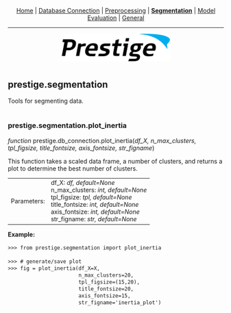 <p align="center">
	<a href="../README.md">Home</a> | <a href="db_connection.md">Database Connection</a> | <a href="preprocessing.md">Preprocessing</a> | <b><a href="segmentation.md">Segmentation</a></b> | <a href="model_eval.md">Model Evaluation</a> | <a href="general.md">General</a>
</p>

---

<p align="center"><img src="../img/prestige_logo.png" alt="Prestige logo" width=50% height=50% /></p>

#

<a name="segmentation"></a><h2>prestige.segmentation</h2>

<p>Tools for segmenting data.</p>

#

<h3>prestige.segmentation.plot_inertia</h3>

<p><i>function</i> prestige.db_connection.plot_inertia(<i>df_X, n_max_clusters, tpl_figsize, title_fontsize, axis_fontsize, str_figname</i>)</p>

<p>This function takes a scaled data frame, a number of clusters, and returns a plot to determine the best number of clusters.</p>

<table>
	<tr>
		<td>Parameters:</td>
		<td>df_X: <i>df, default=None</i></BR>
		    n_max_clusters: <i>int, default=None</i><BR>
		    tpl_figsize: <i>tpl, default=None</i><BR>
		    title_fontsize: <i>int, default=None</i><BR>
		    axis_fontsize: <i>int, default=None</i><BR>
		    str_figname: <i>str, default=None</i>
	</tr>
</table>

<p><b>Example:</b></p>

```
>>> from prestige.segmentation import plot_inertia

>>> # generate/save plot
>>> fig = plot_inertia(df_X=X,
	                   n_max_clusters=20,
	                   tpl_figsize=(15,20),
	                   title_fontsize=20,
	                   axis_fontsize=15,
	                   str_figname='inertia_plot')
```



